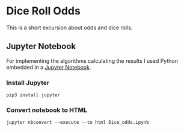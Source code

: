 # Dice Roll Odds
This is a short excursion about odds and dice rolls.

## Jupyter Notebook
For implementing the algorithms calculating the results I used Python embedded in a [Jupyter Notebook](https://jupyter.org/).

### Install Jupyter
```
pip3 install jupyter
```

### Convert notebook to HTML
```
jupyter nbconvert --execute --to html Dice_odds.ipynb
```
